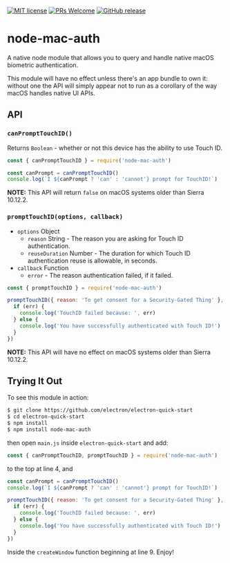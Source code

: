 [![MIT license](https://img.shields.io/badge/License-MIT-blue.svg)](https://lbesson.mit-license.org/)
 [![PRs Welcome](https://img.shields.io/badge/PRs-welcome-brightgreen.svg?style=flat-square)](http://makeapullrequest.com) [![GitHub release](https://img.shields.io/github/release/codebytere/node-mac-auth.svg)](https://GitHub.com/codebytere/node-mac-auth/releases/)

# node-mac-auth

A native node module that allows you to query and handle native macOS biometric authentication. 

This module will have no effect unless there's an app bundle to own it: without one the API will simply appear not to run as a corollary of the way macOS handles native UI APIs.

## API

### `canPromptTouchID()`

Returns `Boolean` - whether or not this device has the ability to use Touch ID.

```js
const { canPromptTouchID } = require('node-mac-auth')

const canPrompt = canPromptTouchID()
console.log(`I ${canPrompt ? 'can' : 'cannot'} prompt for TouchID!`)
```

**NOTE:** This API will return `false` on macOS systems older than Sierra 10.12.2.

### `promptTouchID(options, callback)`

* `options` Object
  * `reason` String - The reason you are asking for Touch ID authentication.
  * `reuseDuration` Number - The duration for which Touch ID authentication reuse is allowable, in seconds.
* `callback` Function
  * `error` - The reason authentication failed, if it failed.

```javascript
const { promptTouchID } = require('node-mac-auth')

promptTouchID({ reason: 'To get consent for a Security-Gated Thing' }, (err) => {
  if (err) {
    console.log('TouchID failed because: ', err)
  } else {
    console.log('You have successfully authenticated with Touch ID!')
  }
})
```

**NOTE:** This API will have no effect on macOS systems older than Sierra 10.12.2.

## Trying It Out

To see this module in action:

```sh
$ git clone https://github.com/electron/electron-quick-start
$ cd electron-quick-start
$ npm install
$ npm install node-mac-auth
```

then open `main.js` inside `electron-quick-start` and add:

```js
const { canPromptTouchID, promptTouchID } = require('node-mac-auth')
```

to the top at line 4, and 

```js
const canPrompt = canPromptTouchID()
console.log(`I ${canPrompt ? 'can' : 'cannot'} prompt for TouchID!`)

promptTouchID({ reason: 'To get consent for a Security-Gated Thing' }, (err) => {
  if (err) {
    console.log('TouchID failed because: ', err)
  } else {
    console.log('You have successfully authenticated with Touch ID!')
  }
})
```

Inside the `createWindow` function beginning at line 9. Enjoy!
